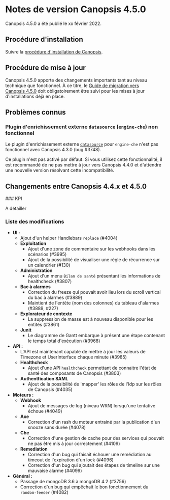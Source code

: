 # Notes de version Canopsis 4.5.0

Canopsis 4.5.0 a été publié le xx février 2022.

## Procédure d'installation

Suivre la [procédure d'installation de Canopsis](../guide-administration/installation/index.md).

## Procédure de mise à jour

Canopsis 4.5.0 apporte des changements importants tant au niveau technique que fonctionnel. À ce titre, le [Guide de migration vers Canopsis 4.5.0](migration/migration-4.5.0.md) doit obligatoirement être suivi pour les mises à jour d'installations déjà en place.

## Problèmes connus

### Plugin d'enrichissement externe `datasource` (`engine-che`) non fonctionnel

Le plugin d'enrichissement externe [`datasource`](../guide-administration/moteurs/moteur-che.md#activation-des-plugins-denrichissement-externe-datasource) pour `engine-che` n'est pas fonctionnel avec Canopsis 4.3.0 (bug #3748).

Ce plugin n'est pas activé par défaut. Si vous utilisez cette fonctionnalité, il est recommandé de ne pas mettre à jour vers Canopsis 4.4.0 et d'attendre une nouvelle version résolvant cette incompatibilité.

## Changements entre Canopsis 4.4.x et 4.5.0

### KPI

A détailler

### Liste des modifications

*  **UI :**
    * Ajout d'un helper Handlebars `replace` (#4004)
    * **Exploitation**
        * Ajout d'une zone de commentaire sur les webhooks dans les scénarios (#3995)
        * Ajout de la possibilité de visualiser une règle de récurrence sur un calendrier (#130)
    * **Administration**
        * Ajout d'un menu `Bilan de santé` présentant les informations de healthcheck (#3807)
    * **Bac à alarmes**
        * Correction du freeze qui pouvait avoir lieu lors du scroll vertical du bac à alarmes (#3889)
        * Maintient de l'entête (nom des colonnes) du tableau d'alarmes (#3889, #227)
    * **Explorateur de contexte**
        * La suppression de masse est à nouveau disponible pour les entités (#3861)
    * **Junit**
        * Le diagramme de Gantt embarque à présent une étape contenant le temps total d'exécution (#3968)
*  **API :**
    * L'API est maintenant capable de mettre à jour les valeurs de Timezone et UserInterface chaque minute (#3985)
    * **Healthcheck**
        * Ajout d'une API `healthcheck` permettant de connaitre l'état de santé des composants de Canopsis (#3803)
    * **Authentfication SAML**
        * Ajout de la possibilité de 'mapper' les rôles de l'Idp sur les rôles de Canopsis (#4035)
*  **Moteurs :**
    * **Webhook**
        * Ajout de messages de log (niveau WRN) lorsqu'une tentative échoue (#4049)
    * **Axe**
        * Correction d'un rash du moteur entrainé par la publication d'un snooze sans durée (#4078)
    * **Che**
        * Correction d'une gestion de cache pour des services qui pouvait ne pas être mis à jour correctement (#4109)
    * **Remediation**
        * Correction d'un bug qui faisait échouer une remédiation au timeout de l'expiration d'un lock (#4096)
        * Correction d'un bug qui ajoutait des étapes de timeline sur une mauvaise alarme (#4099)
*  **Général :**
    * Passage de mongoDB 3.6 à mongoDB 4.2 (#3756)
    * Correction d'un bug qui empêchait le bon fonctionnement du `random-feeder` (#4082)
